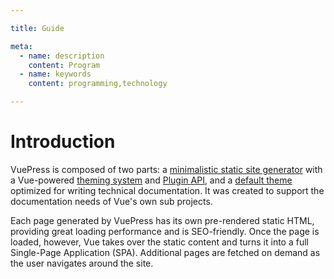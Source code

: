```yaml
---

title: Guide

meta:
  - name: description
    content: Program
  - name: keywords
    content: programming,technology

---
```


# Introduction

VuePress is composed of two parts: a [minimalistic static site generator](https://github.com/vuejs/vuepress/tree/master/packages/%40vuepress/core) with a Vue-powered [theming system](https://v1.vuepress.vuejs.org/theme/) and [Plugin API](https://v1.vuepress.vuejs.org/plugin/), and a [default theme](https://v1.vuepress.vuejs.org/theme/default-theme-config.html) optimized for writing technical documentation. It was created to support the documentation needs of Vue's own sub projects.

Each page generated by VuePress has its own pre-rendered static HTML, providing great loading performance and is SEO-friendly. Once the page is loaded, however, Vue takes over the static content and turns it into a full Single-Page Application (SPA). Additional pages are fetched on demand as the user navigates around the site.
